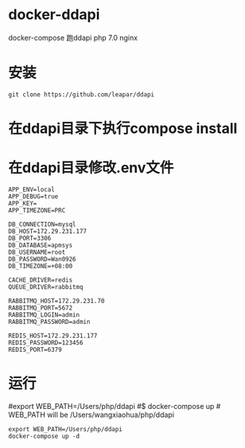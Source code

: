 # docker-ddapi

docker-compose 跑ddapi 
php 7.0
nginx

# 安装

```
git clone https://github.com/leapar/ddapi
```

# 在ddapi目录下执行compose install

# 在ddapi目录修改.env文件

```
APP_ENV=local
APP_DEBUG=true
APP_KEY=
APP_TIMEZONE=PRC

DB_CONNECTION=mysql
DB_HOST=172.29.231.177
DB_PORT=3306
DB_DATABASE=apmsys
DB_USERNAME=root
DB_PASSWORD=Wan0926
DB_TIMEZONE=+08:00

CACHE_DRIVER=redis
QUEUE_DRIVER=rabbitmq

RABBITMQ_HOST=172.29.231.70
RABBITMQ_PORT=5672
RABBITMQ_LOGIN=admin
RABBITMQ_PASSWORD=admin

REDIS_HOST=172.29.231.177
REDIS_PASSWORD=123456
REDIS_PORT=6379
```

# 运行

#export WEB_PATH=/Users/php/ddapi
#$ docker-compose up          # WEB_PATH will be /Users/wangxiaohua/php/ddapi

```
export WEB_PATH=/Users/php/ddapi
docker-compose up -d
```
